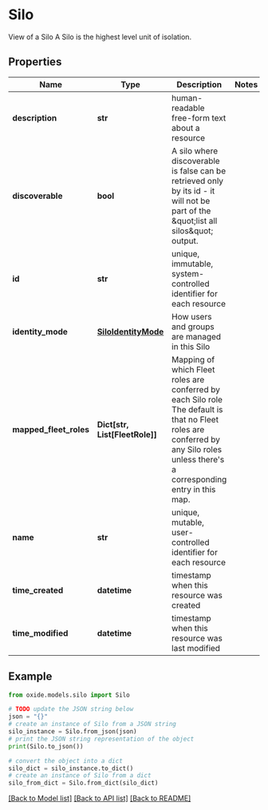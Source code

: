 # Silo

View of a Silo  A Silo is the highest level unit of isolation.

## Properties

Name | Type | Description | Notes
------------ | ------------- | ------------- | -------------
**description** | **str** | human-readable free-form text about a resource | 
**discoverable** | **bool** | A silo where discoverable is false can be retrieved only by its id - it will not be part of the \&quot;list all silos\&quot; output. | 
**id** | **str** | unique, immutable, system-controlled identifier for each resource | 
**identity_mode** | [**SiloIdentityMode**](SiloIdentityMode.md) | How users and groups are managed in this Silo | 
**mapped_fleet_roles** | **Dict[str, List[FleetRole]]** | Mapping of which Fleet roles are conferred by each Silo role  The default is that no Fleet roles are conferred by any Silo roles unless there&#39;s a corresponding entry in this map. | 
**name** | **str** | unique, mutable, user-controlled identifier for each resource | 
**time_created** | **datetime** | timestamp when this resource was created | 
**time_modified** | **datetime** | timestamp when this resource was last modified | 

## Example

```python
from oxide.models.silo import Silo

# TODO update the JSON string below
json = "{}"
# create an instance of Silo from a JSON string
silo_instance = Silo.from_json(json)
# print the JSON string representation of the object
print(Silo.to_json())

# convert the object into a dict
silo_dict = silo_instance.to_dict()
# create an instance of Silo from a dict
silo_from_dict = Silo.from_dict(silo_dict)
```
[[Back to Model list]](../README.md#documentation-for-models) [[Back to API list]](../README.md#documentation-for-api-endpoints) [[Back to README]](../README.md)


